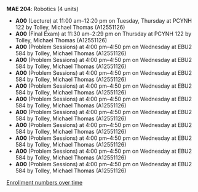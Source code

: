 **MAE 204**: Robotics (4 units)

- **A00** (Lecture) at 11:00 am–12:20 pm on Tuesday, Thursday at PCYNH 122 by Tolley, Michael Thomas (A12551126)
- **A00** (Final Exam) at 11:30 am–2:29 pm on Thursday at PCYNH 122 by Tolley, Michael Thomas (A12551126)
- **A00** (Problem Sessions) at 4:00 pm–4:50 pm on Wednesday at EBU2 584 by Tolley, Michael Thomas (A12551126)
- **A00** (Problem Sessions) at 4:00 pm–4:50 pm on Wednesday at EBU2 584 by Tolley, Michael Thomas (A12551126)
- **A00** (Problem Sessions) at 4:00 pm–4:50 pm on Wednesday at EBU2 584 by Tolley, Michael Thomas (A12551126)
- **A00** (Problem Sessions) at 4:00 pm–4:50 pm on Wednesday at EBU2 584 by Tolley, Michael Thomas (A12551126)
- **A00** (Problem Sessions) at 4:00 pm–4:50 pm on Wednesday at EBU2 584 by Tolley, Michael Thomas (A12551126)
- **A00** (Problem Sessions) at 4:00 pm–4:50 pm on Wednesday at EBU2 584 by Tolley, Michael Thomas (A12551126)
- **A00** (Problem Sessions) at 4:00 pm–4:50 pm on Wednesday at EBU2 584 by Tolley, Michael Thomas (A12551126)
- **A00** (Problem Sessions) at 4:00 pm–4:50 pm on Wednesday at EBU2 584 by Tolley, Michael Thomas (A12551126)
- **A00** (Problem Sessions) at 4:00 pm–4:50 pm on Wednesday at EBU2 584 by Tolley, Michael Thomas (A12551126)
- **A00** (Problem Sessions) at 4:00 pm–4:50 pm on Wednesday at EBU2 584 by Tolley, Michael Thomas (A12551126)

[Enrollment numbers over time](./MAE204.tsv)
